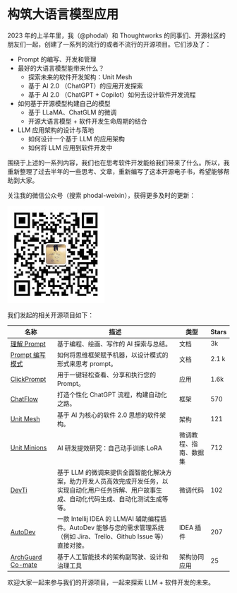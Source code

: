 # 构筑大语言模型应用

2023 年的上半年里，我（@phodal）和 Thoughtworks 的同事们、开源社区的朋友们一起，创建了一系列的流行的或者不流行的开源项目。它们涉及了：

- Prompt 的编写、开发和管理
- 最好的大语言模型能带来什么？
  - 探索未来的软件开发架构：Unit Mesh
  - 基于 AI 2.0 （ChatGPT）的应用开发探索
  - 基于 AI 2.0 （ChatGPT + Copilot）如何去设计软件开发流程
- 如何基于开源模型构建自己的模型
  - 基于 LLaMA、ChatGLM 的微调
  - 开源大语言模型 + 软件开发生命周期的结合
- LLM 应用架构的设计与落地
  - 如何设计一个基于 LLM 的应用架构
  - 如何将 LLM 应用到软件开发中

围绕于上述的一系列内容，我们也在思考软件开发能给我们带来了什么。所以，我重新整理了过去半年的一些思考、文章，重新编写了这本开源电子书，希望能够帮助到大家。

关注我的微信公众号（搜索 phodal-weixin），获得更多及时的更新：

![微信公众号](src/images/qrcode.jpg)

我们发起的相关开源项目如下：

| 名称                                                                   | 描述                                                                                       | 类型          | Stars |
|----------------------------------------------------------------------|------------------------------------------------------------------------------------------|-------------|-------|
| [理解 Prompt](https://github.com/prompt-engineering/understand-prompt) | 基于编程、绘画、写作的 AI 探索与总结。                                                                    | 文档          | 3k    |
| [Prompt 编写模式](https://github.com/prompt-engineering/prompt-patterns) | 如何将思维框架赋予机器，以设计模式的形式来思考 prompt。                                                          | 文档          | 2.1 k |
| [ClickPrompt](https://github.com/prompt-engineering/click-prompt)    | 用于一键轻松查看、分享和执行您的 Prompt。                                                                 | 应用          | 1.6k  |
| [ChatFlow](https://github.com/prompt-engineering/chat-flow)          | 打造个性化 ChatGPT 流程，构建自动化之路。                                                                | 框架          | 570   |
| [Unit Mesh](https://github.com/unit-mesh/unit-mesh)                  | 基于 AI 为核心的软件 2.0 思想的软件架构。                                                                | 架构          | 121   | 
| [Unit Minions](https://github.com/unit-mesh/unit-minions)            | AI 研发提效研究：自己动手训练 LoRA                                                                    | 微调教程、指南、数据集 | 712   |
| [DevTi](https://github.com/unit-mesh/devti)                          | 基于 LLM 的微调来提供全面智能化解决方案，助力开发人员高效完成开发任务，以实现自动化用户任务拆解、用户故事生成、自动化代码生成、自动化测试生成等等。             | 微调代码        | 102   |
| [AutoDev](https://github.com/unit-mesh/auto-dev)                     | 一款 Intellij IDEA 的 LLM/AI 辅助编程插件。AutoDev 能够与您的需求管理系统（例如 Jira、Trello、Github Issue 等）直接对接。 | IDEA 插件     | 207   |
| [ArchGuard Co-mate](https://github.com/archguard/co-mate)            | 基于人工智能技术的架构副驾驶、设计和治理工具                                                                   | 架构协同应用      | 25    |

欢迎大家一起来参与我们的开源项目，一起来探索 LLM + 软件开发的未来。
